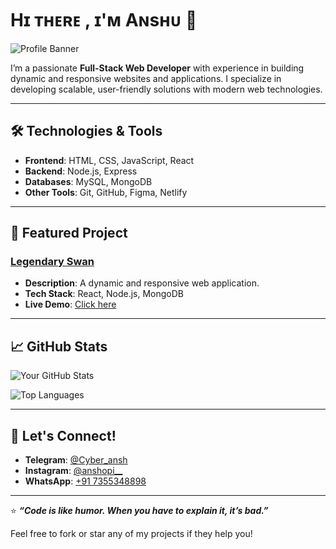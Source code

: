 # Hɪ ᴛʜᴇʀᴇ , ɪ'ᴍ Aɴsʜᴜ 👋

![Profile Banner](https://envs.sh/Jsc.jpgtext=Welcome+to+My+GitHub+Profile)

I’m a passionate **Full-Stack Web Developer** with experience in building dynamic and responsive websites and applications. I specialize in developing scalable, user-friendly solutions with modern web technologies.

---

## 🛠️ Technologies & Tools
- **Frontend**: HTML, CSS, JavaScript, React
- **Backend**: Node.js, Express
- **Databases**: MySQL, MongoDB
- **Other Tools**: Git, GitHub, Figma, Netlify

---

## 🚀 Featured Project
### [Legendary Swan](https://legendary-swan-7ca626.netlify.app/)
- **Description**: A dynamic and responsive web application.  
- **Tech Stack**: React, Node.js, MongoDB  
- **Live Demo**: [Click here](https://legendary-swan-7ca626.netlify.app/)

---

## 📈 GitHub Stats
![Your GitHub Stats](https://github-readme-stats.vercel.app/api?username=anshu908&show_icons=true&theme=radical)

![Top Languages](https://github-readme-stats.vercel.app/api/top-langs/?username=anshu908&layout=compact&theme=radical)

---

## 💬 Let's Connect!
- **Telegram**: [@Cyber_ansh](https://t.me/Cyber_ansh)
- **Instagram**: [@anshopi__](https://instagram.com/anshopi__)
- **WhatsApp**: [+91 7355348898](https://wa.me/917355348898)

---

⭐️ **_“Code is like humor. When you have to explain it, it’s bad.”_**

Feel free to fork or star any of my projects if they help you!
